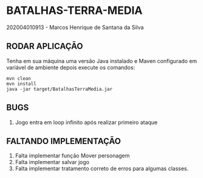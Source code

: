 # BATALHAS-TERRA-MEDIA

202004010913 - Marcos Henrique de Santana da Silva

## RODAR APLICAÇÃO

Tenha em sua máquina uma versão Java instalado e Maven configurado em variável de ambiente
depois execute os comandos:
````
mvn clean
mvn install
java -jar target/BatalhasTerraMedia.jar
````

## BUGS

1. Jogo entra em loop infinito após realizar primeiro ataque

## FALTANDO IMPLEMENTAÇÃO

1. Falta implementar função Mover personagem
2. Falta implementar salvar jogo
3. Falta implementar tratamento correto de erros para algumas classes.